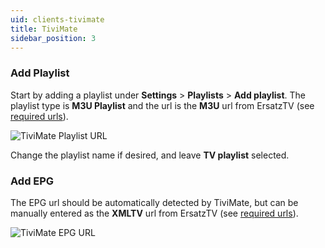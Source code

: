 ```yaml
---
uid: clients-tivimate
title: TiviMate
sidebar_position: 3
---
```


### Add Playlist

Start by adding a playlist under **Settings** > **Playlists** > **Add playlist**.
The playlist type is **M3U Playlist** and the url is the **M3U** url from ErsatzTV (see [required urls](/docs/clients/#required-urls)).

![TiviMate Playlist URL](/images/docs/tivimate-playlist-url.png)

Change the playlist name if desired, and leave **TV playlist** selected.

### Add EPG

The EPG url should be automatically detected by TiviMate, but can be manually entered as the **XMLTV** url from ErsatzTV (see [required urls](/docs/clients/#required-urls)).

![TiviMate EPG URL](/images/docs/tivimate-epg-url.png)
